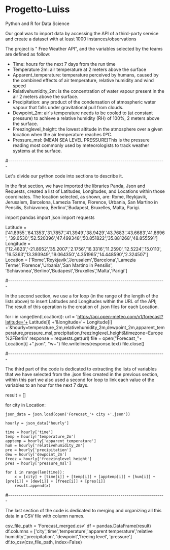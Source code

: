 # Progetto-Luiss
Python and R for Data Science

Our goal was to import data by accessing the API of a third-party service
and create a dataset with at least 1000 instances/observations

The project is " Free Weather API", and the variables selected by the teams are defined as follow:

- Time: hours for the next 7 days from the run time 
- Temperature 2m: air temperature at 2 meters above the surface
- Apparent_temperature: temperature perceived by humans, caused by the combined effects of air temperature, relative humidity and wind speed
- Relativehumidity_2m: is the concentration of water vapour present in the air 2 meters above the surface.
- Precipitation: any product of the condensation of atmospheric water vapour that falls under gravitational pull from clouds.
- Dewpoint_2m: air's temperature needs to be cooled to (at constant pressure) to achieve a relative humidity (RH) of 100%, 2 meters above the surface.
- Freezinglevel_height: the lowest altitude in the atmosphere over a given location when the air temperature reaches 0ºC.
- Pressure_msl: (MEAN SEA LEVEL PRESSURE)This is the pressure reading most commonly used by meteorologists to track weather systems at the surface. 

#-----------------------------------------------------------------------------

Let's divide our python code into sections to describe it.

In the first section, we have imported the libraries Panda, Json and Requests, created a list of Latitudes, Longitudes, and Locations within those coordinates. 
The location selected, as shown, are: Rome, Reykjavik, Jerusalem, Barcelona, Lamezia Terme, Florence, Urbania, San Martino in Pensilis, Schiavonea, Berlino','Budapest, Bruxelles, Malta, Parigi. 

import pandas
import json
import requests

Latitude = ['41.8955','64.1353','31.7857','41.3949','38.9429','43.7683','43.6683','41.8696', '39.6530','52.520396','47.499348','50.851822','35.881268','48.855591']
Longitude = ['12.4823','-21.8952','35.2007','2.1756','16.3316','11.2590','12.5224','15.0110', '16.5363','13.393949','19.064350','4.351965','14.448590','2.324507']
Location = ['Rome','Reykjavik','Jerusalem','Barcelona','Lamezia Terme','Florence','Urbania','San Martino in Pensilis', 'Schiavonea','Berlino','Budapest','Bruxelles','Malta','Parigi']

#-----------------------------------------------------------------------------

In the second section, we use a for loop (in the range of the length of the lists above) to insert Latitudes and Longitudes within the URL of the API; The result of this operation is the creation of .json files for each Location. 

for i in range(len(Location)):
    url = 'https://api.open-meteo.com/v1/forecast?latitude='+ Latitude[i] +'&longitude='+ Longitude[i] +'&hourly=temperature_2m,relativehumidity_2m,dewpoint_2m,apparent_temperature,pressure_msl,precipitation,freezinglevel_height&timezone=Europe%2FBerlin'
    response = requests.get(url)
    file = open("Forecast_"+ Location[i] +".json", "w+")
    file.writelines(response.text)
    file.close()
    
#-----------------------------------------------------------------------------

The third part of the code is dedicated to extracting the lists of variables that we have selected from the .json files created in the previous section, within this part we also used a second for loop to link each value of the variables to an hour for the next 7 days.

result = []

for city in Location:

    json_data = json.load(open('Forecast_'+ city +'.json'))
    
    hourly = json_data['hourly']
    
    time = hourly['time'] 
    temp = hourly['temperature_2m']
    apptemp = hourly['apparent_temperature']
    hum = hourly['relativehumidity_2m']
    pre = hourly['precipitation']
    dew = hourly['dewpoint_2m']
    freez = hourly['freezinglevel_height']
    pres = hourly['pressure_msl']
    
    for i in range(len(time)):
        x = [city] + [time[i]] + [temp[i]] + [apptemp[i]] + [hum[i]] + [pre[i]] + [dew[i]] + [freez[i]] + [pres[i]]
        result.append(x)

#-----------------------------------------------------------------------------

The last section of the code is dedicated to merging and organizing all this data in a CSV file with column names. 

csv_file_path = 'Forecast_merged.csv'
df = pandas.DataFrame(result)
df.columns = ['city','time','temperature','apparent temperature','relative humidity','precipitation', 'dewpoint','freeing level', 'pressure']
df.to_csv(csv_file_path, index=False)

